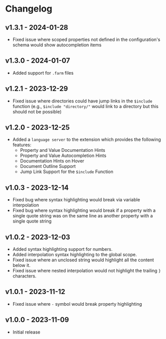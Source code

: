 # Changelog

## v1.3.1 - 2024-01-28

- Fixed issue where scoped properties not defined in the configuration's schema would show autocompletion items

## v1.3.0 - 2024-01-07

- Added support for `.farm` files

## v1.2.1 - 2023-12-29

- Fixed issue where directories could have jump links in the `$include` function (e.g., `$include "directory/"` would link to a directory but this should not be possible)

## v1.2.0 - 2023-12-25

- Added a `language server` to the extension which provides the following features:
	- Property and Value Documentation Hints
	- Property and Value Autocompletion Hints
	- Documentation Hints on Hover
	- Document Outline Support
	- Jump Link Support for the `$include` Function

## v1.0.3 - 2023-12-14

- Fixed bug where syntax highlighting would break via variable interpolation
- Fixed bug where syntax highlighting would break if a property with a single quote string was on the same line as another property with a single quote string

## v1.0.2 - 2023-12-03

- Added syntax highlighting support for numbers.
- Added interpolation syntax highlighting to the global scope.
- Fixed issue where an unclosed string would highlight all the content below it.
- Fixed issue where nested interpolation would not highlight the trailing `}` characters.

## v1.0.1 - 2023-11-12

- Fixed issue where `-` symbol would break property highlighting

## v1.0.0 - 2023-11-09

- Initial release
